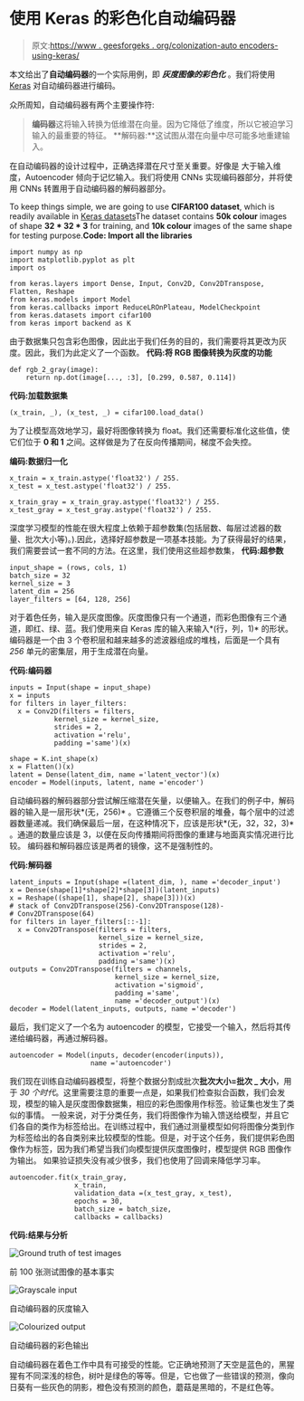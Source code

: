 # 使用 Keras 的彩色化自动编码器

> 原文:[https://www . geesforgeks . org/colonization-auto encoders-using-keras/](https://www.geeksforgeeks.org/colorization-autoencoders-using-keras/)

本文给出了**自动编码器**的一个实际用例，即 ***灰度图像的彩色化*** 。我们将使用 [Keras](https://keras.io/) 对自动编码器进行编码。

众所周知，自动编码器有两个主要操作符:

> **编码器**这将输入转换为低维潜在向量。因为它降低了维度，所以它被迫学习输入的最重要的特征。
> **解码器:**这试图从潜在向量中尽可能多地重建输入。

在自动编码器的设计过程中，正确选择潜在尺寸至关重要。好像是
大于输入维度，Autoencoder 倾向于记忆输入。我们将使用 CNNs 实现编码器部分，并将使用 CNNs 转置用于自动编码器的解码器部分。

To keep things simple, we are going to use **CIFAR100 dataset**, which is readily available in [Keras datasets](https://keras.io/datasets/)The dataset contains **50k colour** images of shape **32 * 32 * 3** for training, and **10k colour** images of the same shape for testing purpose.**Code: Import all the libraries**

```
import numpy as np
import matplotlib.pyplot as plt
import os

from keras.layers import Dense, Input, Conv2D, Conv2DTranspose, Flatten, Reshape
from keras.models import Model
from keras.callbacks import ReduceLROnPlateau, ModelCheckpoint
from keras.datasets import cifar100
from keras import backend as K
```

由于数据集只包含彩色图像，因此出于我们任务的目的，我们需要将其更改为灰度。因此，我们为此定义了一个函数。
**代码:将 RGB 图像转换为灰度的功能**

```
def rgb_2_gray(image):
    return np.dot(image[..., :3], [0.299, 0.587, 0.114])
```

**代码:加载数据集**

```
(x_train, _), (x_test, _) = cifar100.load_data()
```

为了让模型高效地学习，最好将图像转换为 float。我们还需要标准化这些值，使它们位于 **0 和 1** 之间。这样做是为了在反向传播期间，梯度不会失控。

**编码:数据归一化**

```
x_train = x_train.astype('float32') / 255.
x_test = x_test.astype('float32') / 255.

x_train_gray = x_train_gray.astype('float32') / 255.
x_test_gray = x_test_gray.astype('float32') / 255.
```

深度学习模型的性能在很大程度上依赖于超参数集(包括层数、每层过滤器的数量、批次大小等)。).因此，选择好超参数是一项基本技能。为了获得最好的结果，我们需要尝试一套不同的方法。在这里，我们使用这些超参数集，
**代码:超参数**

```
input_shape = (rows, cols, 1)
batch_size = 32
kernel_size = 3
latent_dim = 256
layer_filters = [64, 128, 256]
```

对于着色任务，输入是灰度图像。灰度图像只有一个通道，而彩色图像有三个通道，即红、绿、蓝。我们使用来自 Keras 库的输入来输入*(行，列，1)* 的形状。
编码器是一个由 3 个卷积层和越来越多的滤波器组成的堆栈，后面是一个具有 *256* 单元的密集层，用于生成潜在向量。

**代码:编码器**

```
inputs = Input(shape = input_shape)
x = inputs
for filters in layer_filters:
  x = Conv2D(filters = filters,
           kernel_size = kernel_size,
           strides = 2,
           activation ='relu',
           padding ='same')(x)

shape = K.int_shape(x)
x = Flatten()(x)
latent = Dense(latent_dim, name ='latent_vector')(x)
encoder = Model(inputs, latent, name ='encoder')
```

自动编码器的解码器部分尝试解压缩潜在矢量，以便输入。在我们的例子中，解码器的输入是一层形状*(无，256)* 。它遵循三个反卷积层的堆叠，每个层中的过滤器数量递减。我们确保最后一层，在这种情况下，应该是形状*(无，32，32，3)* 。通道的数量应该是 3，以便在反向传播期间将图像的重建与地面真实情况进行比较。
编码器和解码器应该是两者的镜像，这不是强制性的。

**代码:解码器**

```
latent_inputs = Input(shape =(latent_dim, ), name ='decoder_input')
x = Dense(shape[1]*shape[2]*shape[3])(latent_inputs)
x = Reshape((shape[1], shape[2], shape[3]))(x)
# stack of Conv2DTranspose(256)-Conv2DTranspose(128)-
# Conv2DTranspose(64)
for filters in layer_filters[::-1]:
  x = Conv2DTranspose(filters = filters,
                      kernel_size = kernel_size,
                      strides = 2,
                      activation ='relu',
                      padding ='same')(x)
outputs = Conv2DTranspose(filters = channels,
                          kernel_size = kernel_size,
                          activation ='sigmoid',
                          padding ='same',
                          name ='decoder_output')(x)
decoder = Model(latent_inputs, outputs, name ='decoder')
```

最后，我们定义了一个名为 autoencoder 的模型，它接受一个输入，然后将其传递给编码器，再通过解码器。

```
autoencoder = Model(inputs, decoder(encoder(inputs)),
                    name ='autoencoder')
```

我们现在训练自动编码器模型，将整个数据分割成批次**批次大小=批次 _ 大小**，用于 *30 个时代*。这里需要注意的重要一点是，如果我们检查拟合函数，我们会发现，模型的输入是灰度图像数据集，相应的彩色图像用作标签。验证集也发生了类似的事情。
一般来说，对于分类任务，我们将图像作为输入馈送给模型，并且它们各自的类作为标签给出。在训练过程中，我们通过测量模型如何将图像分类到作为标签给出的各自类别来比较模型的性能。但是，对于这个任务，我们提供彩色图像作为标签，因为我们希望当我们向模型提供灰度图像时，模型提供 RGB 图像作为输出。
如果验证损失没有减少很多，我们也使用了回调来降低学习率。

```
autoencoder.fit(x_train_gray,
                x_train,
                validation_data =(x_test_gray, x_test),
                epochs = 30,
                batch_size = batch_size,
                callbacks = callbacks)
```

**代码:结果与分析**

![Ground truth of test images](img/38afe045b68473c91c7e0cccc58e499f.png)

前 100 张测试图像的基本事实

![Grayscale input](img/4b185a3780c20f6f02ac1015d1c6c018.png)

自动编码器的灰度输入

![Colourized output](img/d0b6c8dbed88800f767fd11494907e84.png)

自动编码器的彩色输出

自动编码器在着色工作中具有可接受的性能。它正确地预测了天空是蓝色的，黑猩猩有不同深浅的棕色，树叶是绿色的等等。但是，它也做了一些错误的预测，像向日葵有一些灰色的阴影，橙色没有预测的颜色，蘑菇是黑暗的，不是红色等。